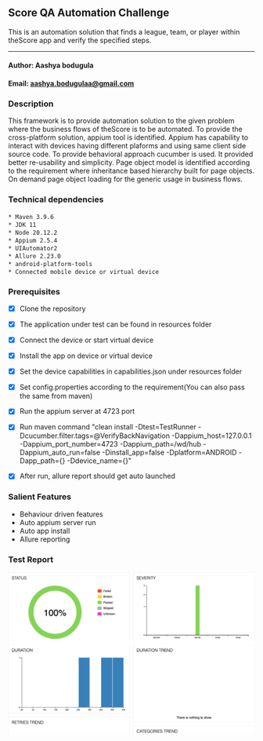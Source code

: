 ## Score QA Automation Challenge
This is an automation solution that finds a league, team, or player within theScore app and verify the specified steps.

------------------------------------------------------

#### Author: Aashya bodugula
#### Email: aashya.bodugulaa@gmail.com

### Description
This framework is to provide automation solution to the given problem where the business flows of theScore is to be automated. To provide the cross-platform solution, appium tool is identified. Appium has capability to interact with devices having different plaforms and using same client side source code. To provide behavioral approach cucumber is used. It provided better re-usability and simplicity. Page object model is identified according to the requirement where inheritance based hierarchy built for page objects. On demand page object loading for the generic usage in business flows.  

### Technical dependencies
    * Maven 3.9.6
    * JDK 11
    * Node 20.12.2
    * Appium 2.5.4
    * UIAutomator2
    * Allure 2.23.0
    * android-platform-tools
    * Connected mobile device or virtual device


### Prerequisites
- [x] Clone the repository
- [x] The application under test can be found in resources folder
- [x] Connect the device or start virtual device
- [x] Install the app on device or virtual device
- [x] Set the device capabilities in capabilities.json under resources folder
- [x] Set config.properties according to the requirement(You can also pass the same from maven)
- [x] Run the appium server at 4723 port
- [x] Run maven command "clean install -Dtest=TestRunner -Dcucumber.filter.tags=@VerifyBackNavigation -Dappium_host=127.0.0.1 -Dappium_port_number=4723 -Dappium_path=/wd/hub -Dappium_auto_run=false -Dinstall_app=false -Dplatform=ANDROID -Dapp_path={} -Ddevice_name={}"
- [x] After run, allure report should get auto launched



### Salient Features
* Behaviour driven features
* Auto appium server run
* Auto app install
* Allure reporting


### Test Report

![test report](src/test/resources/allure_demo_report_thumbnail.png)

